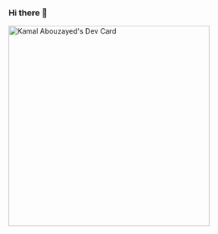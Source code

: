 ### Hi there 👋

<!--
**Kamal-Abouzayed/Kamal-Abouzayed** is a ✨ _special_ ✨ repository because its `README.md` (this file) appears on your GitHub profile.

Here are some ideas to get you started:

- 🔭 I’m currently working on ...
- 🌱 I’m currently learning ...
- 👯 I’m looking to collaborate on ...
- 🤔 I’m looking for help with ...
- 💬 Ask me about ...
- 📫 How to reach me: ...
- 😄 Pronouns: ...
- ⚡ Fun fact: ...
-->



<a href="https://app.daily.dev/ARROWDev"><img src="https://api.daily.dev/devcards/e21d109fafee46eea9a6ba354653fed2.png?r=7jv" width="400" alt="Kamal Abouzayed's Dev Card"/></a>
